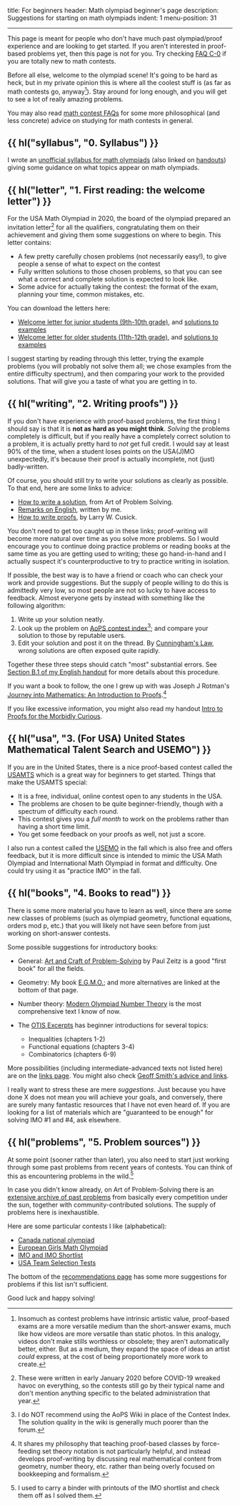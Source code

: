 title: For beginners
header: Math olympiad beginner's page
description: Suggestions for starting on math olympiads
indent: 1
menu-position: 31

---

This page is meant for people who don't have much
past olympiad/proof experience and are looking to get started.
If you aren't interested in proof-based problems yet,
then this page is not for you.
Try checking [FAQ C-0](faq-contest.html#C-0)
if you are totally new to math contests.

Before all else, welcome to the olympiad scene!
It's going to be hard as heck,
but in my private opinion this is where all the coolest stuff is
(as far as math contests go, anyway[^medium]).
Stay around for long enough, and
you will get to see a lot of really amazing problems.

[^medium]:
    Insomuch as contest problems have intrinsic artistic value,
    proof-based exams are a more versatile medium than the short-answer exams,
    much like how videos are more versatile than static photos.
    In this analogy, videos don't make stills worthless or obsolete;
    they aren't automatically better, either.
    But as a medium, they expand the space of ideas an artist _could_ express,
    at the cost of being proportionately more work to create.

You may also read [math contest FAQs](faq-contest.html)
for some more philosophical (and less concrete) advice on studying
for math contests in general.

## {{ hl("syllabus", "0. Syllabus") }}

I wrote an [unofficial syllabus for math olympiads](handouts/Syllabus/Syllabus.pdf)
(also linked on [handouts](olympiad.html))
giving some guidance on what topics appear on math olympiads.

## {{ hl("letter", "1. First reading: the welcome letter") }}

For the USA Math Olympiad in 2020, the board of the olympiad
prepared an invitation letter[^covid] for all the qualifiers,
congratulating them on their achievement
and giving them some suggestions on where to begin.
This letter contains:

- A few pretty carefully chosen problems (not necessarily easy!),
  to give people a sense of what to expect on the contest
- Fully written solutions to those chosen problems,
  so that you can see what a correct and complete solution is expected to look like.
- Some advice for actually taking the contest:
  the format of the exam, planning your time, common mistakes, etc.

[^covid]:
    These were written in early January 2020
    before COVID-19 wreaked havoc on everything,
    so the contests still go by their typical name and don't mention
    anything specific to the belated administration that year.

You can download the letters here:

- [Welcome letter for junior students (9th-10th grade)](static/welcome-jmo.pdf),
  and [solutions to examples](static/sol-welcome-jmo.pdf)
- [Welcome letter for older students (11th-12th grade)](static/welcome-usamo.pdf),
  and [solutions to examples](static/sol-welcome-usamo.pdf)

I suggest starting by reading through this letter,
trying the example problems (you will probably not solve them all;
we chose examples from the entire difficulty spectrum),
and then comparing your work to the provided solutions.
That will give you a taste of what you are getting in to.

## {{ hl("writing", "2. Writing proofs") }}

If you don't have experience with proof-based problems,
the first thing I should say is that it is **not as hard as you might think**.
_Solving_ the problems completely is difficult,
but if you really have a completely correct solution to a problem,
it is actually pretty hard to _not_ get full credit.
I would say at least 90% of the time,
when a student loses points on the USA(J)MO unexpectedly,
it's because their proof is actually incomplete, not (just) badly-written.

Of course, you should still try to write your solutions as clearly as possible.
To that end, here are some links to advice:

- [How to write a solution](https://aops.com/news/articles/how-to-write-a-solution),
  from Art of Problem Solving.
- [Remarks on English](handouts/english/english.pdf),
  written by me.
- [How to write proofs](https://zimmer.csufresno.edu/%7Elarryc/proofs/proofs.html),
  by Larry W. Cusick.

You don't need to get too caught up in these links;
proof-writing will become more natural over time as you solve more problems.
So I would encourage you to continue doing practice problems
or reading books at the same time as you are getting used to writing;
these go hand-in-hand and I actually suspect it's counterproductive
to try to practice writing in isolation.

If possible, the best way is to have a friend or coach
who can check your work and provide suggestions.
But the supply of people willing to do this is admittedly very low,
so most people are not so lucky to have access to feedback.
Almost everyone gets by instead with something like the following algorithm:

1. Write up your solution neatly.
2. Look up the problem on
   [AoPS contest index](https://aops.com/community/c13)[^nowiki];
   and compare your solution to those by reputable users.
3. Edit your solution and post it on the thread.
   By [Cunningham's Law](https://meta.wikimedia.org/wiki/Cunningham%27s_Law),
   wrong solutions are often exposed quite rapidly.

Together these three steps should catch "most" substantial errors.
See [Section B.1 of my English handout](/handouts/english/english.pdf)
for more details about this procedure.

If you want a book to follow, the one I grew up with was Joseph J Rotman's
[Journey into Mathematics: An Introduction to Proofs][rotman].[^rnote]

[rotman]: https://store.doverpublications.com/0486453065.html

[^rnote]:
    It shares my philosophy that teaching proof-based classes by
    force-feeding set theory notation is not particularly helpful,
    and instead develops proof-writing by discussing real mathematical content
    from geometry, number theory, etc. rather than being overly focused
    on bookkeeping and formalism.

[^nowiki]:
    I do NOT recommend using the AoPS Wiki in place of the Contest Index.
    The solution quality in the wiki is generally much poorer than the forum.

If you like excessive information, you might also read my handout
[Intro to Proofs for the Morbidly Curious](/handouts/NaturalProof/NaturalProof.pdf).

## {{ hl("usa", "3. (For USA) United States Mathematical Talent Search and USEMO") }}

If you are in the United States,
there is a nice proof-based contest called the [USAMTS](https://usamts.org/)
which is a great way for beginners to get started.
Things that make the USAMTS special:

- It is a free, individual, online contest open to any students in the USA.
- The problems are chosen to be quite beginner-friendly,
  though with a spectrum of difficulty each round.
- This contest gives you a _full month_ to work on the problems
  rather than having a short time limit.
- You get some feedback on your proofs as well, not just a score.

I also run a contest called the [USEMO](usemo.html) in the fall
which is also free and offers feedback,
but it is more difficult since is intended to mimic
the USA Math Olympiad and International Math Olympiad in format and difficulty.
One could try using it as "practice IMO" in the fall.

## {{ hl("books", "4. Books to read") }}

There is some more material you have to learn as well,
since there are some new classes of problems
(such as olympiad geometry, functional equations, orders mod p, etc.)
that you will likely not have seen before from
just working on short-answer contests.

Some possible suggestions for introductory books:

- General: [Art and Craft of Problem-Solving][acops] by Paul Zeitz
  is a good "first book" for all the fields.

- Geometry: My book [E.G.M.O.](geombook.html);
  and more alternatives are linked at the bottom of that page.

- Number theory: [Modern Olympiad Number Theory](https://aops.com/community/c6h2344755)
  is the most comprehensive text I know of now.

- The [OTIS Excerpts](excerpts.html) has beginner introductions
  for several topics:
  - Inequalities (chapters 1-2)
  - Functional equations (chapters 3-4)
  - Combinatorics (chapters 6-9)

More possibilities (including intermediate-advanced texts not listed here)
are on the [links page](recommend.html).
You might also check
[Geoff Smith's advice and links][geoff].

[geoff]: https://web.archive.org/web/20250124090959/https://people.bath.ac.uk/masgcs/advice.html
[acops]: https://www.wiley.com/en-us/The+Art+and+Craft+of+Problem+Solving%2C+3rd+Edition-p-9781119239901
[pftb]: https://maa.org/press/maa-reviews/problems-from-the-book

I really want to stress these are mere _suggestions_.
Just because you have done X does not mean you will achieve your goals,
and conversely, there are surely many fantastic resources
that I have not even heard of.
If you are looking for a list of materials which are
"guaranteed to be enough" for solving IMO #1 and #4, ask elsewhere.

## {{ hl("problems", "5. Problem sources") }}

At some point (sooner rather than later),
you also need to start just working through some past problems
from recent years of contests.
You can think of this as encountering problems in the wild.[^binder]

[^binder]:
    I used to carry a binder with printouts
    of the IMO shortlist and check them off as I solved them.

In case you didn't know already,
on Art of Problem-Solving there is an
[extensive archive of past problems](https://aops.com/community/c13_contests)
from basically every competition under the sun,
together with community-contributed solutions.
The supply of problems here is inexhaustible.

Here are some particular contests I like (alphabetical):

- [Canada national olympiad](https://cms.math.ca/Competitions/CMO/)
- [European Girls Math Olympiad](https://www.egmo.org/egmos/)
- [IMO and IMO Shortlist](https://www.imo-official.org/problems.aspx)
- [USA Team Selection Tests](problems.html)

The bottom of the [recommendations page](recommend.html)
has some more suggestions for problems if this list isn't sufficient.

Good luck and happy solving!

